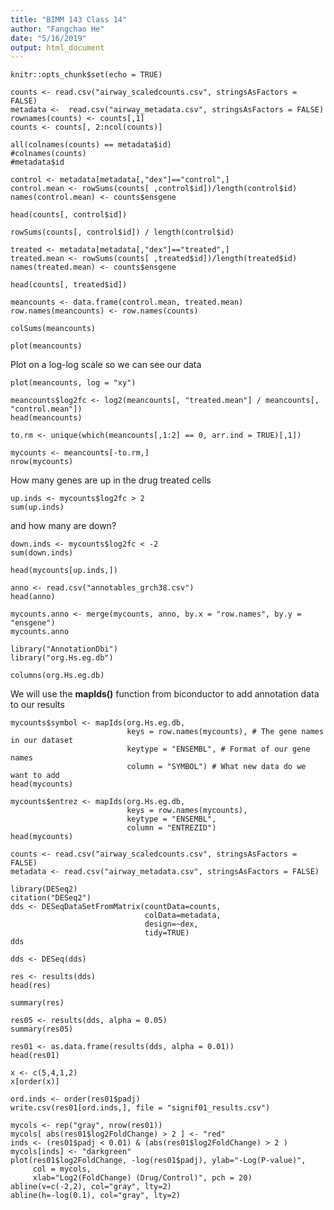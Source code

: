 ```yaml
---
title: "BIMM 143 Class 14"
author: "Fangchao He"
date: "5/16/2019"
output: html_document
---
```


```{r setup, include=FALSE}
knitr::opts_chunk$set(echo = TRUE)
```

```{r}
counts <- read.csv("airway_scaledcounts.csv", stringsAsFactors = FALSE)
metadata <-  read.csv("airway_metadata.csv", stringsAsFactors = FALSE)
rownames(counts) <- counts[,1]
counts <- counts[, 2:ncol(counts)]
```


```{r}
all(colnames(counts) == metadata$id)
#colnames(counts)
#metadata$id
```

```{r}
control <- metadata[metadata[,"dex"]=="control",]
control.mean <- rowSums(counts[ ,control$id])/length(control$id) 
names(control.mean) <- counts$ensgene
```

```{r}
head(counts[, control$id])
```

```{r}
rowSums(counts[, control$id]) / length(control$id)
```


```{r}
treated <- metadata[metadata[,"dex"]=="treated",]
treated.mean <- rowSums(counts[ ,treated$id])/length(treated$id)
names(treated.mean) <- counts$ensgene
```


```{r}
head(counts[, treated$id])
```
```{r}
meancounts <- data.frame(control.mean, treated.mean)
row.names(meancounts) <- row.names(counts)
```

```{r}
colSums(meancounts)
```

```{r}
plot(meancounts)
```

Plot on a log-log scale so we can see our data
```{r}
plot(meancounts, log = "xy")
```

```{r}
meancounts$log2fc <- log2(meancounts[, "treated.mean"] / meancounts[, "control.mean"])
head(meancounts)
```

```{r}
to.rm <- unique(which(meancounts[,1:2] == 0, arr.ind = TRUE)[,1])
```


```{r}
mycounts <- meancounts[-to.rm,]
nrow(mycounts)
```


How many genes are up in the drug treated cells
```{r}
up.inds <- mycounts$log2fc > 2
sum(up.inds)
```

and how many are down?
```{r}
down.inds <- mycounts$log2fc < -2
sum(down.inds)
```

```{r}
head(mycounts[up.inds,])
```

```{r}
anno <- read.csv("annotables_grch38.csv")
head(anno)
```

```{r}
mycounts.anno <- merge(mycounts, anno, by.x = "row.names", by.y = "ensgene")
mycounts.anno
```


```{r}
library("AnnotationDbi")
library("org.Hs.eg.db")
```

```{r}
columns(org.Hs.eg.db)
```

We will use the **mapIds()** function from biconductor to add annotation data to our results


```{r}
mycounts$symbol <- mapIds(org.Hs.eg.db, 
                          keys = row.names(mycounts), # The gene names in our dataset
                          keytype = "ENSEMBL", # Format of our gene names
                          column = "SYMBOL") # What new data do we want to add
head(mycounts)
```

```{r}
mycounts$entrez <- mapIds(org.Hs.eg.db, 
                          keys = row.names(mycounts), 
                          keytype = "ENSEMBL", 
                          column = "ENTREZID")
head(mycounts)
```


```{r}
counts <- read.csv("airway_scaledcounts.csv", stringsAsFactors = FALSE)
metadata <- read.csv("airway_metadata.csv", stringsAsFactors = FALSE)
```



```{r}
library(DESeq2)
citation("DESeq2")
dds <- DESeqDataSetFromMatrix(countData=counts, 
                              colData=metadata, 
                              design=~dex, 
                              tidy=TRUE)
dds
```

```{r}
dds <- DESeq(dds)
```

```{r}
res <- results(dds)
head(res)
```

```{r}
summary(res)
```





```{r}
res05 <- results(dds, alpha = 0.05)
summary(res05)
```
```{r}
res01 <- as.data.frame(results(dds, alpha = 0.01))
head(res01)

```

```{r}
x <- c(5,4,1,2)
x[order(x)]
```


```{r}
ord.inds <- order(res01$padj)
write.csv(res01[ord.inds,], file = "signif01_results.csv")
```

```{r}
mycols <- rep("gray", nrow(res01))
mycols[ abs(res01$log2FoldChange) > 2 ] <- "red"
inds <- (res01$padj < 0.01) & (abs(res01$log2FoldChange) > 2 )
mycols[inds] <- "darkgreen"
plot(res01$log2FoldChange, -log(res01$padj), ylab="-Log(P-value)", 
     col = mycols, 
     xlab="Log2(FoldChange) (Drug/Control)", pch = 20)
abline(v=c(-2,2), col="gray", lty=2)
abline(h=-log(0.1), col="gray", lty=2)
```
